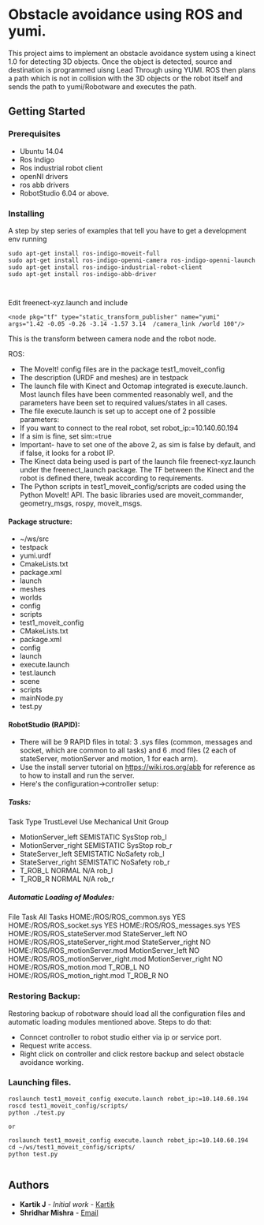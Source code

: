 # Obstacle avoidance using ROS and yumi.

This project aims to implement an obstacle avoidance system using a kinect 1.0 for detecting 3D objects.
Once the object is detected, source and destination is programmed uisng Lead Through using YUMI. ROS then plans a path
which is not in collision with the 3D objects or the robot itself and sends the path to yumi/Robotware and executes the
path.



## Getting Started



### Prerequisites

- Ubuntu 14.04
- Ros Indigo
- Ros industrial robot client
- openNI drivers
- ros abb drivers
- RobotStudio 6.04 or above.



### Installing

A step by step series of examples that tell you have to get a development env running

```
sudo apt-get install ros-indigo-moveit-full
sudo apt-get install ros-indigo-openni-camera ros-indigo-openni-launch
sudo apt-get install ros-indigo-industrial-robot-client
sudo apt-get install ros-indigo-abb-driver



```

Edit freenect-xyz.launch and include

```
<node pkg="tf" type="static_transform_publisher" name="yumi" args="1.42 -0.05 -0.26 -3.14 -1.57 3.14  /camera_link /world 100"/>
```
This is the transform between camera node and the robot node.

ROS:


- The MoveIt! config files are in the package test1_moveit_config
- The description (URDF and meshes) are in testpack
- The launch file with Kinect and Octomap integrated is execute.launch. Most launch files have been commented reasonably well, and the parameters have been set to required values/states in all cases.
- The file execute.launch is set up to accept one of 2 possible parameters:
- If you want to connect to the real robot, set robot_ip:=10.140.60.194
- If a sim is fine, set sim:=true
- Important- have to set one of the above 2, as sim is false by default, and if false, it looks for a robot IP.
- The Kinect data being used is part of the launch file freenect-xyz.launch under the freenect_launch package. The TF between the Kinect and the robot is defined there, tweak according to requirements.
- The Python scripts in test1_moveit_config/scripts are coded using the Python MoveIt! API. The basic libraries used are moveit_commander, geometry_msgs, rospy, moveit_msgs.
#### Package structure:
- ~/ws/src
- testpack
- yumi.urdf
- CmakeLists.txt
- package.xml
- launch
- meshes
- worlds
- config
- scripts
- test1_moveit_config
- CMakeLists.txt
- package.xml
- config
- launch
- execute.launch
- test.launch
- scene
- scripts
- mainNode.py
- test.py



#### RobotStudio (RAPID):
- There will be 9 RAPID files in total: 3 .sys files (common, messages and socket, which are common to all tasks) and 6 .mod files (2 each of stateServer, motionServer and motion, 1 for each arm).
- Use the install server tutorial on https://wiki.ros.org/abb for reference as to how to install and run the server.
- Here's the configuration->controller setup:
##### Tasks:
	
Task	Type	TrustLevel	Use Mechanical Unit Group
- MotionServer_left	SEMISTATIC	SysStop	rob_l
- MotionServer_right	SEMISTATIC	SysStop	rob_r
- StateServer_left	SEMISTATIC	NoSafety	rob_l
- StateServer_right	SEMISTATIC	NoSafety	rob_r
- T_ROB_L	NORMAL	N/A	rob_l
- T_ROB_R	NORMAL	N/A	rob_r
##### Automatic Loading of Modules:
File	Task	All Tasks
HOME:/ROS/ROS_common.sys		YES
HOME:/ROS/ROS_socket.sys		YES
HOME:/ROS/ROS_messages.sys		YES
HOME:/ROS/ROS_stateServer.mod	StateServer_left	NO
HOME:/ROS/ROS_stateServer_right.mod	StateServer_right	NO
HOME:/ROS/ROS_motionServer.mod	MotionServer_left	NO
HOME:/ROS/ROS_motionServer_right.mod	MotionServer_right	NO
HOME:/ROS/ROS_motion.mod	T_ROB_L	NO
HOME:/ROS/ROS_motion_right.mod	T_ROB_R	NO


### Restoring Backup:
Restoring backup of robotware should load all the configuration files and automatic loading modules mentioned above. 
Steps to do that:
- Conncet controller to robot studio either via ip or service port.
- Request write access.
- Right click on controller and click restore backup and select obstacle avoidance working.




### Launching files.
```
roslaunch test1_moveit_config execute.launch robot_ip:=10.140.60.194
roscd test1_moveit_config/scripts/
python ./test.py

or 

roslaunch test1_moveit_config execute.launch robot_ip:=10.140.60.194
cd ~/ws/test1_moveit_config/scripts/
python test.py


```


## Authors

* **Kartik J** - *Initial work* - [Kartik](mailto:karthikj219@gmail.com)
* **Shridhar Mishra** -  [Email](mailto:shridharmishra4@gmail.com)


